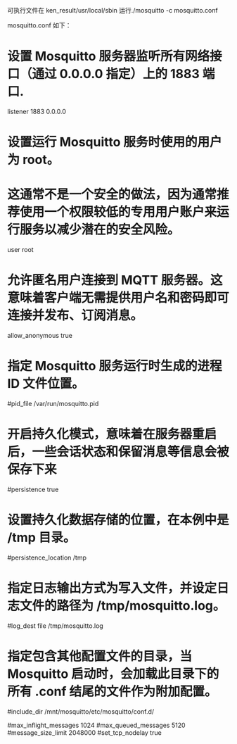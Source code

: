 可执行文件在 ken_result/usr/local/sbin
运行./mosquitto -c mosquitto.conf


mosquitto.conf 如下：

# 设置 Mosquitto 服务器监听所有网络接口（通过 0.0.0.0 指定）上的 1883 端口.
listener 1883 0.0.0.0

# 设置运行 Mosquitto 服务时使用的用户为 root。
# 这通常不是一个安全的做法，因为通常推荐使用一个权限较低的专用用户账户来运行服务以减少潜在的安全风险。
user root

# 允许匿名用户连接到 MQTT 服务器。这意味着客户端无需提供用户名和密码即可连接并发布、订阅消息。
allow_anonymous true

# 指定 Mosquitto 服务运行时生成的进程 ID 文件位置。
#pid_file /var/run/mosquitto.pid

# 开启持久化模式，意味着在服务器重启后，一些会话状态和保留消息等信息会被保存下来
#persistence true

# 设置持久化数据存储的位置，在本例中是 /tmp 目录。
#persistence_location /tmp

# 指定日志输出方式为写入文件，并设定日志文件的路径为 /tmp/mosquitto.log。
#log_dest file /tmp/mosquitto.log

# 指定包含其他配置文件的目录，当 Mosquitto 启动时，会加载此目录下的所有 .conf 结尾的文件作为附加配置。
#include_dir /mnt/mosquitto/etc/mosquitto/conf.d/

#max_inflight_messages 1024
#max_queued_messages 5120
#message_size_limit 2048000
#set_tcp_nodelay true

